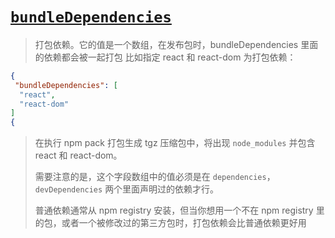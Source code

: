 # [`bundleDependencies`]()

> 打包依赖。它的值是一个数组，在发布包时，bundleDependencies 里面的依赖都会被一起打包
比如指定 react 和 react-dom 为打包依赖：

```json
{
 "bundleDependencies": [
  "react",
  "react-dom"
]
{
```

> 在执行 npm pack 打包生成 tgz 压缩包中，将出现 `node_modules` 并包含 react 和 react-dom。
>
> 需要注意的是，这个字段数组中的值必须是在 `dependencies`，`devDependencies` 两个里面声明过的依赖才行。
>
> 普通依赖通常从 npm registry 安装，但当你想用一个不在 npm registry 里的包，或者一个被修改过的第三方包时，打包依赖会比普通依赖更好用
